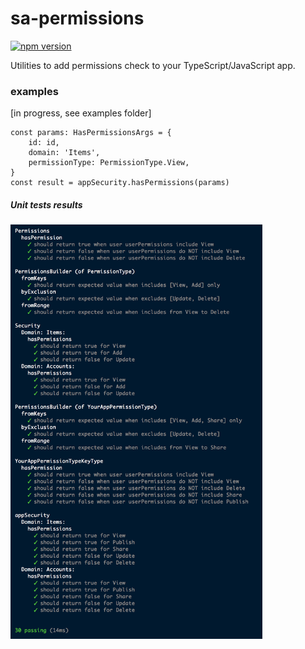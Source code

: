 # sa-permissions

[![npm version](https://badge.fury.io/js/sa-permissions.svg)](https://badge.fury.io/js/sa-permissions)

Utilities to add permissions check to your TypeScript/JavaScript app.

### examples
[in progress, see examples folder]

```
const params: HasPermissionsArgs = {
	id: id,
	domain: 'Items',
	permissionType: PermissionType.View,
}
const result = appSecurity.hasPermissions(params)
```

##### Unit tests results
<img src="readme-images/unit-tests.png" width="80%" />



